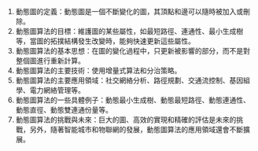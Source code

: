 

1. 動態圖的定義：動態圖是一個不斷變化的圖，其頂點和邊可以隨時被加入或刪除。
2. 動態圖算法的目標：維護圖的某些屬性，如最短路徑、連通性、最小生成樹等，當圖的拓撲結構發生改變時，能夠快速更新這些屬性。
3. 動態圖算法的基本思想：在圖的變化過程中，只更新被影響的部分，而不是對整個圖進行重新計算。
4. 動態圖算法的主要技術：使用增量式算法和分治策略。
5. 動態圖算法的主要應用領域：社交網絡分析、路徑規劃、交通流控制、基因組學、電力網絡管理等。
6. 動態圖算法的一些具體例子：動態最小生成樹、動態最短路徑、動態連通性、動態直徑、動態雙連通份量等。
7. 動態圖算法的挑戰與未來：巨大的圖、高效的實現和精確的評估是未來的挑戰，另外，隨著智能城市和物聯網的發展，動態圖算法的應用領域還會不斷擴展。